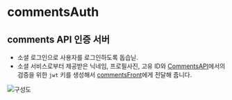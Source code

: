# commentsAuth
## comments API 인증 서버
- 소셜 로그인으로 사용자를 로그인하도록 돕습닏.
- 소셜 서비스로부터 제공받은 닉네임, 프로필사진, 고유 ID와 [CommentsAPI](https://github.com/ynifamily3/CommentsApi)에서의 검증을 위한 `jwt` 키를 생성해서 [commentsFront](https://github.com/ynifamily3/CommentsFront)에게 전달해 줍니다.

![구성도](https://user-images.githubusercontent.com/13795765/118384245-91307900-b63f-11eb-89cb-6968811380cb.png)
